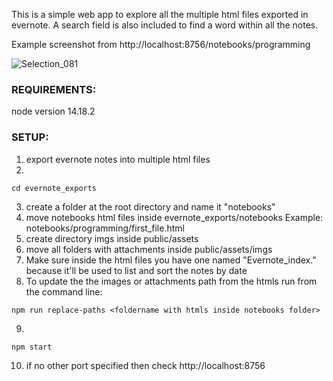 
This is a simple web app to explore all the multiple html files exported in evernote.
A search field is also included to find a word within all the notes.

Example screenshot from http://localhost:8756/notebooks/programming

![Selection_081](https://user-images.githubusercontent.com/101042734/175019523-a5989f68-327e-43d8-9e44-e0f4a2d74970.png)



### REQUIREMENTS:

node version 14.18.2

### SETUP:

1) export evernote notes into multiple html files
2)
```
cd evernote_exports
```
3) create a folder at the root directory and name it "notebooks"
4) move notebooks html files inside evernote_exports/notebooks
	Example: notebooks/programming/first_file.html
5) create directory imgs inside public/assets
6) move all folders with attachments inside public/assets/imgs
7) Make sure inside the html files you have one named "Evernote_index." because it'll be used to list and sort the notes by date
8) To update the the images or attachments path from the htmls run from the command line:
```
npm run replace-paths <foldername with htmls inside notebooks folder>
```
9) 
```
npm start
```
10) if no other port specified then check http://localhost:8756
